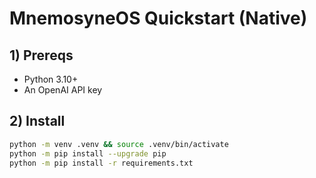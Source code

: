 # MnemosyneOS Quickstart (Native)

## 1) Prereqs
- Python 3.10+
- An OpenAI API key

## 2) Install
```bash
python -m venv .venv && source .venv/bin/activate
python -m pip install --upgrade pip
python -m pip install -r requirements.txt